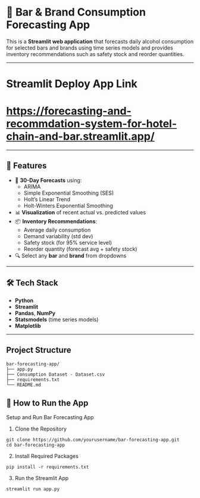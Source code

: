 # 🍻 Bar & Brand Consumption Forecasting App

This is a **Streamlit web application** that forecasts daily alcohol consumption for selected bars and brands using time series models and provides inventory recommendations such as safety stock and reorder quantities.

---

# Streamlit Deploy App Link
# https://forecasting-and-recommdation-system-for-hotel-chain-and-bar.streamlit.app/
---
## 📌 Features

- 📅 **30-Day Forecasts** using:
  - ARIMA
  - Simple Exponential Smoothing (SES)
  - Holt’s Linear Trend
  - Holt-Winters Exponential Smoothing
- 📊 **Visualization** of recent actual vs. predicted values
- 📦 **Inventory Recommendations**:
  - Average daily consumption
  - Demand variability (std dev)
  - Safety stock (for 95% service level)
  - Reorder quantity (forecast avg + safety stock)
- 🔍 Select any **bar** and **brand** from dropdowns

---

## 🛠️ Tech Stack

- **Python**
- **Streamlit**
- **Pandas**, **NumPy**
- **Statsmodels** (time series models)
- **Matplotlib**

---

## Project Structure

```
bar-forecasting-app/
├── app.py
├── Consumption Dataset - Dataset.csv
├── requirements.txt
└── README.md
```




## 🚀 How to Run the App

 Setup and Run Bar Forecasting App

1. Clone the Repository
```
git clone https://github.com/yourusername/bar-forecasting-app.git
cd bar-forecasting-app
```
2. Install Required Packages
```
pip install -r requirements.txt
```
3. Run the Streamlit App
```
streamlit run app.py
